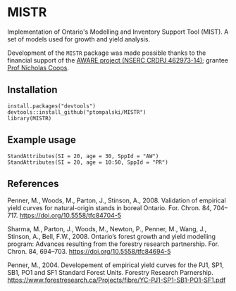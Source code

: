 # MISTR
Implementation of Ontario's Modelling and Inventory Support Tool (MIST). 
A set of models used for growth and yield analysis.


Development of the `MISTR` package was made possible thanks to the financial support of the [AWARE project  (NSERC CRDPJ 462973-14)](http://aware.forestry.ubc.ca/); grantee [Prof Nicholas Coops](http://profiles.forestry.ubc.ca/person/nicholas-coops/).

## Installation 
```
install.packages("devtools")
devtools::install_github("ptompalski/MISTR")
library(MISTR)
```

## Example usage
```
StandAttributes(SI = 20, age = 30, SppId = "AW")
StandAttributes(SI = 20, age = 10:50, SppId = "PR")

```
## References

Penner, M., Woods, M., Parton, J., Stinson, A., 2008. Validation of empirical yield curves for natural-origin stands in boreal Ontario. For. Chron. 84, 704–717. https://doi.org/10.5558/tfc84704-5

Sharma, M., Parton, J., Woods, M., Newton, P., Penner, M., Wang, J., Stinson, A., Bell, F.W., 2008. Ontario’s forest growth and yield modelling program: Advances resulting from the forestry research partnership. For. Chron. 84, 694–703. https://doi.org/10.5558/tfc84694-5

Penner, M., 2004. Developement of empirical yield curves for the PJ1, SP1, SB1, PO1 and SF1 Standard Forest Units. Forestry Research Parnership. https://www.forestresearch.ca/Projects/fibre/YC-PJ1-SP1-SB1-PO1-SF1.pdf
